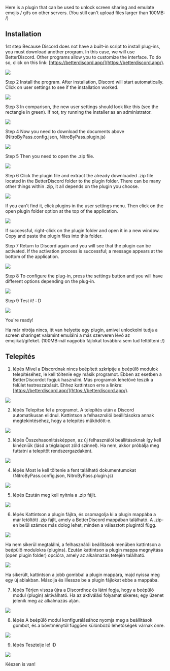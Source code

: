 Here is a plugin that can be used to unlock screen sharing and emulate emojis / gifs on other servers.
(You still can't upload files larger than 100MB: /)

Installation
-------------
1st step
Because Discord does not have a built-in script to install plug-ins, you must download another program. In this case, we will use BetterDiscord. Other programs allow you to customize the interface. To do so, click on this link: [https://betterdiscord.app/](https://betterdiscord.app/).

![](https://i1.wp.com/www.swipetips.com/wp-content/uploads/2019/09/Step-1-1.png)

Step 2
Install the program. After installation, Discord will start automatically. Click on user settings to see if the installation worked.

![](https://i.imgur.com/d9nbwn4.png)

Step 3
In comparison, the new user settings should look like this (see the rectangle in green). If not, try running the installer as an administrator.

![](https://i.imgur.com/R8FuvAO.png)

Step 4
Now you need to download the documents above (NitroByPass.config.json, NitroByPass.plugin.js)

![](https://i.imgur.com/F9aTJGD.png)

Step 5
Then you need to open the .zip file.

![](https://i.imgur.com/dpEmAp1.png)

Step 6
Click the plugin file and extract the already downloaded .zip file located in the BetterDiscord folder to the plugin folder. There can be many other things within .zip, it all depends on the plugin you choose.

![](https://i.imgur.com/lnZFLrN.png)

If you can't find it, click plugins in the user settings menu. Then click on the open plugin folder option at the top of the application.

![](https://i.imgur.com/CBmRASX.png)

If successful, right-click on the plugin folder and open it in a new window. Copy and paste the plugin files into this folder.

Step 7
Return to Discord again and you will see that the plugin can be activated. If the activation process is successful; a message appears at the bottom of the application.

![](https://i.imgur.com/dO3HvvZ.png)

Step 8
To configure the plug-in, press the settings button and you will have different options depending on the plug-in.

![](https://i.imgur.com/2YC0s3a.png)

Step 9
Test it! : D

![](https://i.imgur.com/F93SsZ7.png)

You're ready!

Ha már nitrója nincs, itt van helyette egy plugin, amivel unlockolni tudja a screen sharinget valamint emulálni a más szerveren lévő az emojikat/gifeket.
(100MB-nál nagyobb fájlokat továbbra sem tud feltölteni :/)

Telepítés
-------------
1. lépés
Mivel a Discordnak nincs beépített szkriptje a beépülő modulok telepítéséhez, le kell töltenie egy másik programot. Ebben az esetben a BetterDiscordot fogjuk használni. Más programok lehetővé teszik a felület testreszabását. Ehhez kattintson erre a linkre: [https://betterdiscord.app/](https://betterdiscord.app/).

![](https://i1.wp.com/www.swipetips.com/wp-content/uploads/2019/09/Step-1-1.png)

2. lépés
Telepítse fel a programot. A telepítés után a Discord automatikusan elidnul. Kattintson a felhasználói beállításokra annak megtekintéséhez, hogy a telepítés működött-e.

![](https://i.imgur.com/d9nbwn4.png)

3. lépés
Összehasonlításképpen, az új felhasználói beállításoknak így kell kinézniük (lásd a téglalapot zöld színnel). Ha nem, akkor próbálja meg futtatni a telepítőt rendszergazdaként.

![](https://i.imgur.com/R8FuvAO.png)

4. lépés
Most le kell töltenie a fent található dokumentumokat (NitroByPass.config.json, NitroByPass.plugin.js)

![](https://i.imgur.com/F9aTJGD.png)

5. lépés
Ezután meg kell nyitnia a .zip fájlt.

![](https://i.imgur.com/dpEmAp1.png)

6. lépés
Kattintson a plugin fájlra, és csomagolja ki a plugin mappába a már letöltött .zip fájlt, amely a BetterDiscord mappában található. A .zip-en belül számos más dolog lehet, minden a választott plugintól függ.

![](https://i.imgur.com/lnZFLrN.png)

Ha nem sikerül megtalálni, a felhasználói beállítások menüben kattintson a beépülő modulokra (plugins). Ezután kattintson a  plugin mappa megnyitása (open plugin folder) opcióra, amely az alkalmazás tetején található.

![](https://i.imgur.com/CBmRASX.png)

Ha sikerült, kattintson a jobb gombbal a plugin mappára, majd nyissa meg egy új ablakban. Másolja és illessze be a plugin fájlokat ebbe a mappába.

7. lépés
Térjen vissza újra a Discordhoz és látni fogja, hogy a beépülő modul (plugin) aktiválható. Ha az aktiválási folyamat sikeres; egy üzenet jelenik meg az alkalmazás alján.

![](https://i.imgur.com/dO3HvvZ.png)

8. lépés
A beépülő modul konfigurálásához nyomja meg a beállítások gombot, és a bővítménytől függően különböző lehetőségek várnak önre.

![](https://i.imgur.com/2YC0s3a.png)

9. lépés
Tesztelje le! :D

![](https://i.imgur.com/F93SsZ7.png)

Készen is van!
